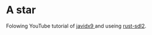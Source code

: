 # A star
Folowing YouTube tutorial of [javidx9
](https://www.youtube.com/watch?v=icZj67PTFhc) and useing [rust-sdl2](https://github.com/Rust-SDL2/rust-sdl2).
